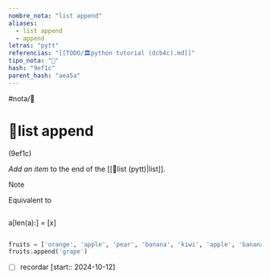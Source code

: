 ```yaml
---
nombre_nota: "list append"
aliases:
  - list append
  - append
letras: "pytt"
referencias: "[[TODO/🏛️python tutorial (dcb4c).md]]"
tipo_nota: "📑"
hash: "9ef1c"
parent_hash: "aea5a"
---
```


#nota/📑

# 📑list append
<div class="hash">(9ef1c)</div>

_Add an item_ to the end of the [[📑list (pytt)|list]]. 


> [!NOTE] 
>Equivalent to 
>```python
a[len(a):] = [x]
>```



```python
fruits = ['orange', 'apple', 'pear', 'banana', 'kiwi', 'apple', 'banana']
fruits.append('grape')
```


- [ ] recordar  [start:: 2024-10-12]